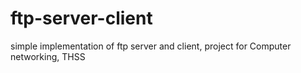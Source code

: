 # ftp-server-client
simple implementation of ftp server and client, project for Computer networking, THSS

